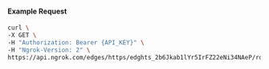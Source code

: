 <!-- Code generated for API Clients. DO NOT EDIT. -->

#### Example Request

```bash
curl \
-X GET \
-H "Authorization: Bearer {API_KEY}" \
-H "Ngrok-Version: 2" \
https://api.ngrok.com/edges/https/edghts_2b6Jkab1lYr5IrFZ22eNi34NAeP/routes/edghtsrt_2b6JkZMJd3J7LMPgPlC3En8nIrT/webhook_verification
```
